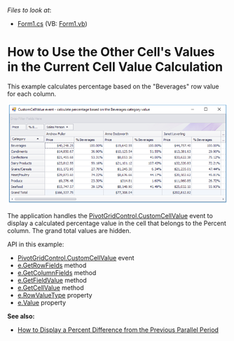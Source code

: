 <!-- default file list -->
*Files to look at*:

* [Form1.cs](./CS/WinAppCustomCellValue/Form1.cs) (VB: [Form1.vb](./VB/WinAppCustomCellValue/Form1.vb))
<!-- default file list end -->
# How to Use the Other Cell's Values in the Current Cell Value Calculation

This example calculates percentage based on the "Beverages" row value for each column.

![screenshot](./images/screenshot.png)

The application handles the [PivotGridControl.CustomCellValue](https://docs.devexpress.com/WindowsForms/DevExpress.XtraPivotGrid.PivotGridControl.CustomCellValue) event to display a calculated percentage value in the cell that belongs to the Percent column. The grand total values are hidden.

API in this example:

* [PivotGridControl.CustomCellValue](https://docs.devexpress.com/WindowsForms/DevExpress.XtraPivotGrid.PivotGridControl.CustomCellValue) event
* [e.GetRowFields](https://docs.devexpress.com/CoreLibraries/DevExpress.XtraPivotGrid.PivotCellEventArgsBase-3.GetRowFields) method
* [e.GetColumnFields](https://docs.devexpress.com/CoreLibraries/DevExpress.XtraPivotGrid.PivotCellEventArgsBase-3.GetColumnFields) method
* [e.GetFieldValue](https://docs.devexpress.com/CoreLibraries/DevExpress.XtraPivotGrid.PivotCellEventArgsBase-3.GetFieldValue(-0)) method
* [e.GetCellValue](https://docs.devexpress.com/CoreLibraries/DevExpress.XtraPivotGrid.PivotCellEventArgsBase-3.GetCellValue(System.Object---System.Object----0)) method
* [e.RowValueType](https://docs.devexpress.com/CoreLibraries/DevExpress.XtraPivotGrid.PivotCellEventArgsBase-3.RowValueType) property
* [e.Value](https://docs.devexpress.com/CoreLibraries/DevExpress.XtraPivotGrid.PivotCellEventArgsBase-3.Value) property

**See also:**

* [How to Display a Percent Difference from the Previous Parallel Period](https://github.com/DevExpress-Examples/getting-a-summary-value-for-a-previous-period-while-calculating-the-current-one-e2125)